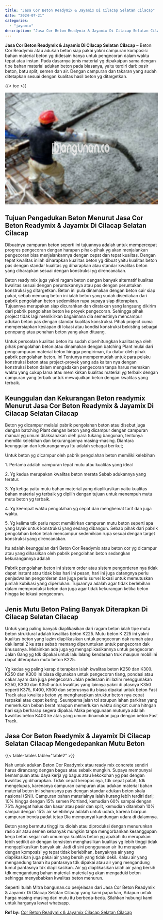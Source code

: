 ```yaml
---
title: "Jasa Cor Beton Readymix & Jayamix Di Cilacap Selatan Cilacap"
date: "2024-07-21"
categories: 
  - "jayamix"
description: "Jasa Cor Beton Readymix & Jayamix Di Cilacap Selatan Cilacap. Seperti itulah Mitra bangunan.co penjelasan dari Jasa Cor Beton Readymix & Jayamix Di Cilacap S..."
---
```


**Jasa Cor Beton Readymix & Jayamix Di Cilacap Selatan Cilacap** – Beton Cor Readymix atau adukan beton siap pakai yakni campuran komposisi bahan material beton yg didesain hanya untuk pengecoran dalam waktu tepat atau instan. Pada dasarnya jenis material yg dipakaipun sama dengan tipe bahan material adukan beton pada biasanya, yaitu terdiri dari: pasir beton, batu split, semen dan air. Dengan campuran dan takaran yang sudah ditetapkan sesuai dengan kualitas hasil beton yg ditargetkan.

{{< toc >}}

![Jasa Cor Beton Readymix & Jayamix Di Cilacap Selatan Cilacap](/images/jasa-cor-readymix-49.png)

## Tujuan Pengadukan Beton Menurut Jasa Cor Beton Readymix & Jayamix Di Cilacap Selatan Cilacap

Dibuatnya campuran beton seperti ini tujuannya adalah untuk mempercepat progres pengecoran dengan harapan pihak-pihak yg akan menjalankan pengecoran bisa menjalankannya dengan cepat dan tepat kualitas. Dengan tepat kwalitas inilah diharapkan kualitas beton yg dibuat yaitu kualitas beton pas dengan standar kualitas yg diharapkan atau standar kwalitas beton yang diharapkan sesuai dengan konstruksi yg direncanakan.

Beton ready mix juga yakni ragam beton dengan banyak alternatif kualitas kwalitas sesuai dengan peruntukannya atau pas dengan peruntukan konstruksi yg ditargetkan. Beton ini pula dinamakan dengan beton cair siap pakai, sebab memang beton ini ialah beton yang sudah disediakan dari pabrik pengolahan beton sedemikian rupa supaya siap diterapkan. Tujuannya merupakan siap dicurahkan dan diratakan yang langsung dikirim dari pabrik pengolahan beton ke proyek pengecoran. Sehingga pihak project tidak lagi memikirkan bagaimana dia semestinya mencampur adukan beton pas dengan standar kualitas konstruksi. Pihak project cuma mempersiapkan kesiapan di lokasi atau kondisi konstruksi bekisting sebagai penopang atau penahan beton yang akan dituang.

Untuk persoalan kualitas beton itu sudah diperhitungkan kualitasnya oleh pihak pengolahan beton atau dinamakan dengan batching Plant mulai dari pengcampuran material beton hingga pengiriman, itu diatur oleh pihak pabrik pengolahan beton. Ini Tentunya mempermudah untuk para pelaku konstruksi beton atau project-proyek yang ada kaitan nya dengan konstruksi beton dalam mengadakan pengecoran tanpa harus memakan waktu yang cukup lama atau memikirkan kualitas material yg terbaik dengan campuran yang terbaik untuk mewujudkan beton dengan kwalitas yang terbaik.

## Keunggulan dan Kekurangan Beton readymix Menurut Jasa Cor Beton Readymix & Jayamix Di Cilacap Selatan Cilacap

Beton yg dicampur melalui pabrik pengolahan beton atau disebut juga dengan batching Plant dengan beton yang dicampur dengan campuran manual yg umum dilaksanakan oleh para tukang bangunan, tentunya memiliki kelebihan dan kekurangannya masing-masing. Diantara keunggulan dan kekurangannya Itu adalah sebagai berikut;

Untuk beton yg dicampur oleh pabrik pengolahan beton memiliki kelebihan

1\. Pertama adalah campuran tepat mutu atau kualitas yang ideal

2\. Yg kedua merupakan kwalitas beton merata Sebab adukannya yang teratur.

3\. Yg ketiga yaitu mutu bahan material yang diaplikasikan yaitu kualitas bahan material yg terbaik yg dipilih dengan tujuan untuk menempuh mutu mutu beton yg terbaik.

4\. Yg keempat waktu pengolahan yg cepat dan menghemat tarif dan juga waktu.

5\. Yg kelima tdk perlu repot memikirkan campuran mutu beton seperti apa yang layak untuk konstruksi yang sedang dibangun. Sebab pihak dari pabrik pengolahan beton telah mencampur sedemikian rupa sesuai dengan target konstruksi yang direncanakan.

Itu adalah keunggulan dari Beton Cor Readymix atau beton cor yg dicampur atau yang dihasilkan oleh pabrik pengolahan beton sedangkan kekurangannya adalah

Pabrik pengolahan beton ini sistem order atau sistem pengorderan nya tidak dapat instant atau tidak bisa hari ini pesan, hari ini juga datangnya perlu penjadwalan pengorderan dan juga perlu survei lokasi untuk memutuskan jumlah kubikasi yang diperlukan. Tujuannya adalah agar tidak berlebihan dalam memproduksi beton dan juga agar tidak kekurangan ketika beton hingga ke lokasi pengecoran.

## Jenis Mutu Beton Paling Banyak Diterapkan Di Cilacap Selatan Cilacap

Untuk yang paling banyak diaplikasikan dari ragam beton ialah tipe mutu beton struktural adalah kwalitas beton K225. Mutu beton K 225 ini yakni kualitas beton yang lazim diaplikasikan untuk pengecoran dak rumah atau dak lantai 2 ke atas sebab memang diperuntukan untuk pengecoran dak khususnya. Melainkan ada juga yg mengaplikasikannya untuk pengecoran Jalan Gang yg tdk dipakai untuk lalu lalang kendaraan truk maupun mobil ini dapat diterapkan mutu beton K225.

Yg kedua yg paling kerap diterapkan ialah kwalitas beton K250 dan K300. K250 dan K300 ini biasa digunakan untuk pengecoran tiang, pondasi atau cakar ayam dan juga pengecoran Jalan pedesaan ini lazim menggunakan K250, K300 dan K350 untuk kwalitas yang lainnya yakni di atasnya K350 seperti K375, K400, K500 dan seterusnya itu biasa dipakai untuk beton Fast Track atau kwalitas beton yg mengharapkan struktur beton nya cepat terpakai atau cepat kering. Seumpama jalan tol ataupun lahan parkiran yang memerlukan beban berat maupun memerlukan waktu singkat cuma hitngan hari saja berharap segera dipakai. Maka penggunaan mutunya adalah kwalitas beton K400 ke atas yang umum dinamakan juga dengan beton Fast Track.

## Jasa Cor Beton Readymix & Jayamix Di Cilacap Selatan Cilacap Mengedepankan Mutu Beton

{{< table-tables table="table2" >}}

Nah untuk adukan Beton Cor Readymix atau ready mix concrete sendiri harus dirancang dengan bagus atau sebaik mungkin. Supaya mempunyai kemampuan atau daya kerja yg bagus atau kekokohan yg pas dengan kwalitas yg diharapkan. Tidak cepat keropos nya, tdk cepat patah, tdk mengelupas, karenanya campuran campuran atau adukan material bahan material beton ini seharusnya pas dengan standar adukan beton skala nasional (SNI). Campuran bahan materialnya ialah kurang lebih terdiri dari; 10% hingga dengan 15% semen Portland, kemudian 60% sampai dengan 75% Agregat halus dan kasar atau pasir dan split, kemudian ditambah 10% sampai dengan 15% air selebihnya adalah untuk udara, karena biarpun campuran benda padat tetap Dia mempunyai kandungan udara di dalamnya.

Beton yang bermutu tinggi itu diolah atau diproduksi dengan menurunkan rasio air atau semen sebanyak mungkin tanpa mengorbankan kesanggupan kerja beton segar nah umumnya kualitas beton yg apakah itu merupakan lebih sedikit air dengan konsisten menghasilkan kualitas yg lebih tinggi tidak mengaplikasikan banyak air. Jadi di sini penggunaan air Itu merupakan dengan komposisi yg tepat tidak berlebihan, banyaknya air yang diaplikasikan juga pakai air yang bersih yang tidak dekil. Kalau air yang mengandung tanah itu pantasnya tdk dipakai atau air yang mengandung lumut pantasnya tdk diaplikasikan. Air yg diaplikasikan ialah air yang bersih tdk mengandung bahan material-material yg akan mengaduki beton sehingga menyebabkan kwalitas beton menurun.

Seperti itulah Mitra bangunan.co penjelasan dari Jasa Cor Beton Readymix & Jayamix Di Cilacap Selatan Cilacap yang kami paparkan, Adapun untuk harga masing-masing dari mutu itu berbeda-beda. Silahkan hubungi kami untuk harganya lewat whatsapp.

**Ref by:** [Cor Beton Readymix & Jayamix Cilacap Selatan Cilacap](https://id.wikipedia.org/wiki/Cor)
